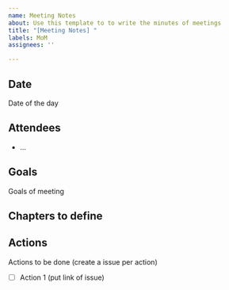 ```yaml
---
name: Meeting Notes
about: Use this template to to write the minutes of meetings
title: "[Meeting Notes] "
labels: MoM
assignees: ''

---
```


## Date
Date of the day

## Attendees
- ...

## Goals
Goals of meeting

## Chapters to define

## Actions
Actions to be done (create a issue per action)
- [ ] Action 1 (put link of issue)

